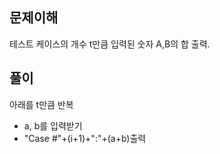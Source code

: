 ## 문제이해
테스트 케이스의 개수 t만큼 입력된 숫자 A,B의 합 출력.

## 풀이
아래를 t만큼 반복
- a, b를 입력받기
- "Case #"+(i+1)+":"+(a+b)출력